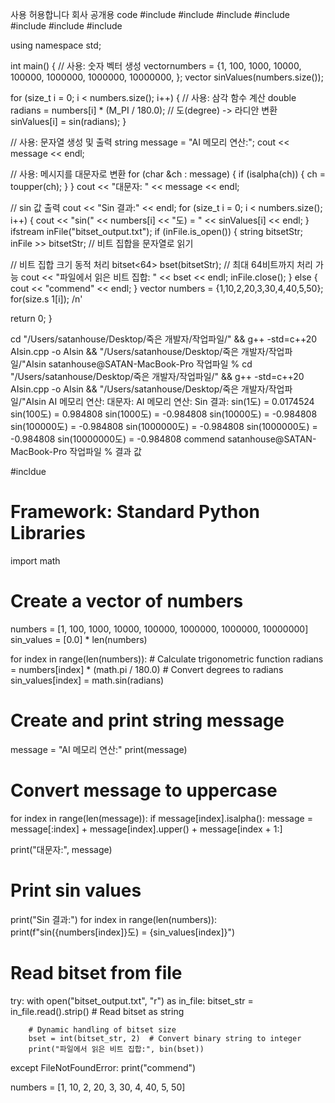 사용 허용합니다
회사 공개용 code
#include <iostream>
#include <vector>
#include <string>
#include <cctype>
#include <cmath>
#include <bitset>
#include <fstream>

using namespace std;

int main() {
    // <vector> 사용: 숫자 벡터 생성
    vector<int>numbers = {1, 100, 1000, 10000, 100000, 1000000, 1000000, 10000000, };
    vector<double> sinValues(numbers.size());
    
 for (size_t i = 0;  i < numbers.size(); i++) {
        // <cmath> 사용: 삼각 함수 계산
        double radians = numbers[i] * (M_PI / 180.0); // 도(degree) -> 라디안 변환
        sinValues[i] = sin(radians);
    }
    
 // <string> 사용: 문자열 생성 및 출력
    string message = "AI 메모리 연산:";
    cout << message << endl;

 // <cctype> 사용: 메시지를 대문자로 변환
    for (char &ch : message) {
        if (isalpha(ch)) {
            ch = toupper(ch);
        }
    }
    cout << "대문자: " << message << endl;
    
 // sin 값 출력
    cout << "Sin 결과:" << endl;
    for (size_t i = 0; i < numbers.size(); i++) {
        cout << "sin(" << numbers[i] << "도) = " << sinValues[i] << endl;
    }
     ifstream inFile("bitset_output.txt");
    if (inFile.is_open()) {
        string bitsetStr;
        inFile >> bitsetStr; // 비트 집합을 문자열로 읽기
        
   // 비트 집합 크기 동적 처리
        bitset<64> bset(bitsetStr); // 최대 64비트까지 처리 가능
        cout << "파일에서 읽은 비트 집합: " << bset << endl;
        inFile.close();
    } else {
        cout << "commend" << endl;
    }
vector<int> numbers = {1,10,2,20,3,30,4,40,5,50};
for(size.s 1[i]<int>); /n'

return 0;
}

cd "/Users/satanhouse/Desktop/죽은 개발자/작업파일/" && g++ -std=c++20 AIsin.cpp -o AIsin && "/Users/satanhouse/Desktop/죽은 개발자/작업파일/"AIsin
satanhouse@SATAN-MacBook-Pro 작업파일 % cd "/Users/satanhouse/Desktop/죽은 개발자/작업파일/" && g++ -std=c++20 AIsin.cpp -o AIsin && "/Users/satanhouse/Desktop/죽은 개발자/작업파일/"AIsin
AI 메모리 연산:
대문자: AI 메모리 연산:
Sin 결과:
sin(1도) = 0.0174524
sin(100도) = 0.984808
sin(1000도) = -0.984808
sin(10000도) = -0.984808
sin(100000도) = -0.984808
sin(1000000도) = -0.984808
sin(1000000도) = -0.984808
sin(10000000도) = -0.984808
commend
satanhouse@SATAN-MacBook-Pro 작업파일 % 
결과 값

#incldue <sint>

# Framework: Standard Python Libraries

import math

# Create a vector of numbers
numbers = [1, 100, 1000, 10000, 100000, 1000000, 1000000, 10000000]
sin_values = [0.0] * len(numbers)

for index in range(len(numbers)):
    # Calculate trigonometric function
    radians = numbers[index] * (math.pi / 180.0)  # Convert degrees to radians
    sin_values[index] = math.sin(radians)

# Create and print string message
message = "AI 메모리 연산:"
print(message)

# Convert message to uppercase
for index in range(len(message)):
    if message[index].isalpha():
        message = message[:index] + message[index].upper() + message[index + 1:]

print("대문자:", message)

# Print sin values
print("Sin 결과:")
for index in range(len(numbers)):
    print(f"sin({numbers[index]}도) = {sin_values[index]}")

# Read bitset from file
try:
    with open("bitset_output.txt", "r") as in_file:
        bitset_str = in_file.read().strip()  # Read bitset as string

        # Dynamic handling of bitset size
        bset = int(bitset_str, 2)  # Convert binary string to integer
        print("파일에서 읽은 비트 집합:", bin(bset))
except FileNotFoundError:
    print("commend")

numbers = [1, 10, 2, 20, 3, 30, 4, 40, 5, 50]
